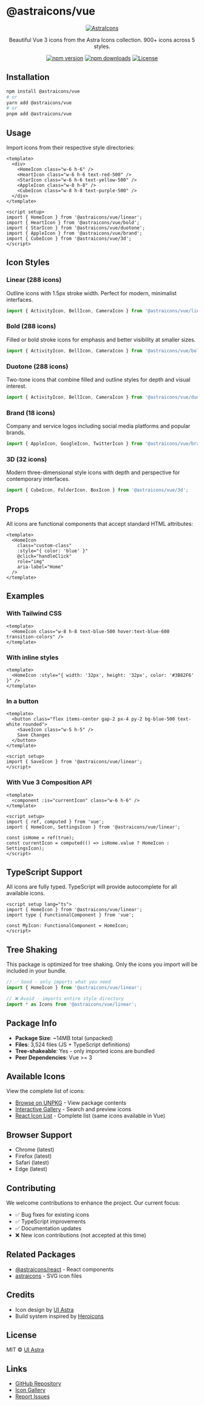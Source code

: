 # @astraicons/vue

<p align="center">
  <a href="https://uiastra.com" target="_blank">
    <picture>
      <source media="(prefers-color-scheme: dark)" srcset="https://raw.githubusercontent.com/uiastra/astraicons/HEAD/.github/dark.jpg">
      <source media="(prefers-color-scheme: light)" srcset="https://raw.githubusercontent.com/uiastra/astraicons/HEAD/.github/light.jpg">
      <img alt="AstraIcons" style="max-width: 100%" src="https://raw.githubusercontent.com/uiastra/astraicons/HEAD/.github/light.jpg">
    </picture>
  </a>
</p>

<p align="center">
  Beautiful Vue 3 icons from the Astra Icons collection. 900+ icons across 5 styles.
</p>

<p align="center">
  <a href="https://www.npmjs.com/package/@astraicons/vue"><img src="https://img.shields.io/npm/v/@astraicons/vue?color=green" alt="npm version"></a>
  <a href="https://www.npmjs.com/package/@astraicons/vue"><img src="https://img.shields.io/npm/dm/@astraicons/vue?color=green" alt="npm downloads"></a>
  <a href="https://github.com/uiastra/astraicons/blob/main/LICENSE"><img src="https://img.shields.io/badge/license-MIT-blue.svg" alt="License"></a>
</p>

## Installation

```bash
npm install @astraicons/vue
# or
yarn add @astraicons/vue
# or
pnpm add @astraicons/vue
```

## Usage

Import icons from their respective style directories:

```vue
<template>
  <div>
    <HomeIcon class="w-6 h-6" />
    <HeartIcon class="w-6 h-6 text-red-500" />
    <StarIcon class="w-6 h-6 text-yellow-500" />
    <AppleIcon class="w-8 h-8" />
    <CubeIcon class="w-8 h-8 text-purple-500" />
  </div>
</template>

<script setup>
import { HomeIcon } from '@astraicons/vue/linear';
import { HeartIcon } from '@astraicons/vue/bold';
import { StarIcon } from '@astraicons/vue/duotone';
import { AppleIcon } from '@astraicons/vue/brand';
import { CubeIcon } from '@astraicons/vue/3d';
</script>
```

## Icon Styles

### Linear (288 icons)
Outline icons with 1.5px stroke width. Perfect for modern, minimalist interfaces.

```js
import { ActivityIcon, BellIcon, CameraIcon } from '@astraicons/vue/linear';
```

### Bold (288 icons)
Filled or bold stroke icons for emphasis and better visibility at smaller sizes.

```js
import { ActivityIcon, BellIcon, CameraIcon } from '@astraicons/vue/bold';
```

### Duotone (288 icons)
Two-tone icons that combine filled and outline styles for depth and visual interest.

```js
import { ActivityIcon, BellIcon, CameraIcon } from '@astraicons/vue/duotone';
```

### Brand (18 icons)
Company and service logos including social media platforms and popular brands.

```js
import { AppleIcon, GoogleIcon, TwitterIcon } from '@astraicons/vue/brand';
```

### 3D (32 icons)
Modern three-dimensional style icons with depth and perspective for contemporary interfaces.

```js
import { CubeIcon, FolderIcon, BoxIcon } from '@astraicons/vue/3d';
```

## Props

All icons are functional components that accept standard HTML attributes:

```vue
<template>
  <HomeIcon 
    class="custom-class"
    :style="{ color: 'blue' }"
    @click="handleClick"
    role="img"
    aria-label="Home"
  />
</template>
```

## Examples

### With Tailwind CSS

```vue
<template>
  <HomeIcon class="w-8 h-8 text-blue-500 hover:text-blue-600 transition-colors" />
</template>
```

### With inline styles

```vue
<template>
  <HomeIcon :style="{ width: '32px', height: '32px', color: '#3B82F6' }" />
</template>
```

### In a button

```vue
<template>
  <button class="flex items-center gap-2 px-4 py-2 bg-blue-500 text-white rounded">
    <SaveIcon class="w-5 h-5" />
    Save Changes
  </button>
</template>

<script setup>
import { SaveIcon } from '@astraicons/vue/linear';
</script>
```

### With Vue 3 Composition API

```vue
<template>
  <component :is="currentIcon" class="w-6 h-6" />
</template>

<script setup>
import { ref, computed } from 'vue';
import { HomeIcon, SettingsIcon } from '@astraicons/vue/linear';

const isHome = ref(true);
const currentIcon = computed(() => isHome.value ? HomeIcon : SettingsIcon);
</script>
```

## TypeScript Support

All icons are fully typed. TypeScript will provide autocomplete for all available icons.

```vue
<script setup lang="ts">
import { HomeIcon } from '@astraicons/vue/linear';
import type { FunctionalComponent } from 'vue';

const MyIcon: FunctionalComponent = HomeIcon;
</script>
```

## Tree Shaking

This package is optimized for tree shaking. Only the icons you import will be included in your bundle.

```js
// ✅ Good - only imports what you need
import { HomeIcon } from '@astraicons/vue/linear';

// ❌ Avoid - imports entire style directory
import * as Icons from '@astraicons/vue/linear';
```

## Package Info

- **Package Size**: ~14MB total (unpacked)
- **Files**: 3,524 files (JS + TypeScript definitions)
- **Tree-shakeable**: Yes - only imported icons are bundled
- **Peer Dependencies**: Vue >= 3

## Available Icons

View the complete list of icons:
- [Browse on UNPKG](https://unpkg.com/browse/@astraicons/vue/) - View package contents
- [Interactive Gallery](https://uiastra.com) - Search and preview icons
- [React Icon List](https://github.com/uiastra/astraicons/blob/main/react/ICON_LIST.md) - Complete list (same icons available in Vue)

## Browser Support

- Chrome (latest)
- Firefox (latest)
- Safari (latest)
- Edge (latest)

## Contributing

We welcome contributions to enhance the project. Our current focus:
- ✅ Bug fixes for existing icons
- ✅ TypeScript improvements
- ✅ Documentation updates
- ❌ New icon contributions (not accepted at this time)

## Related Packages

- [@astraicons/react](https://www.npmjs.com/package/@astraicons/react) - React components
- [astraicons](https://www.npmjs.com/package/astraicons) - SVG icon files

## Credits

- Icon design by [UI Astra](https://uiastra.com)
- Build system inspired by [Heroicons](https://github.com/tailwindlabs/heroicons)

## License

MIT © [UI Astra](https://uiastra.com)

## Links

- [GitHub Repository](https://github.com/uiastra/astraicons)
- [Icon Gallery](https://uiastra.com)
- [Report Issues](https://github.com/uiastra/astraicons/issues)
